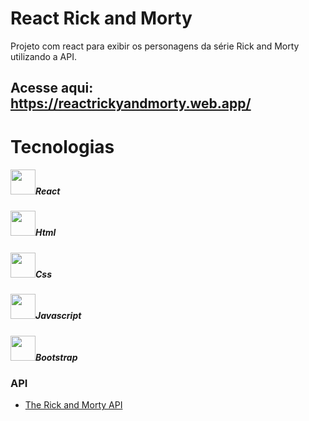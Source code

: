<h1>React Rick and Morty</h1>

<p>Projeto com react para exibir os personagens da série Rick and Morty utilizando a API.</p>

## Acesse aqui: https://reactrickyandmorty.web.app/

# Tecnologias

<div class="align-items-center">
  <h5><img src="https://cdn.jsdelivr.net/gh/devicons/devicon/icons/react/react-original.svg" width="40px"/>React</h5>
</div>

<div class="align-items-center">
  <h5><img src="https://cdn.jsdelivr.net/gh/devicons/devicon/icons/html5/html5-original.svg" width="40px"/>Html</h5>
</div>

<div class="align-items-center">
  <h5><img src="https://cdn.jsdelivr.net/gh/devicons/devicon/icons/css3/css3-original.svg" width="40px"/>Css</h5>
</div>

<div class="align-items-center">
  <h5><img src="https://cdn.jsdelivr.net/gh/devicons/devicon/icons/javascript/javascript-original.svg" width="40px"/>Javascript</h5>
</div>

<div class="align-items-center">
  <h5><img src="https://cdn.jsdelivr.net/gh/devicons/devicon/icons/bootstrap/bootstrap-original.svg" width="40px"/>Bootstrap</h5>
</div>
            

### API

- [The Rick and Morty API]()